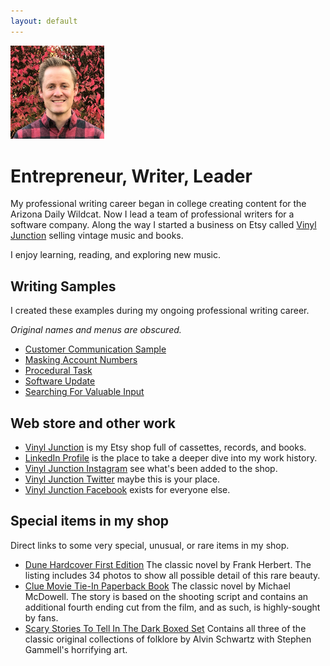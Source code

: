 ```yaml
---
layout: default
---
```

<img class="wt-circle wt-icon" src="/images/PughHeadshot.JPG" alt="Adam outside" width="150">

# Entrepreneur, Writer, Leader
My professional writing career began in college creating content for the Arizona Daily Wildcat. Now I lead a team of professional writers for a software company. Along the way I started a business on Etsy called [Vinyl Junction](https://vinyljunction.com) selling vintage music and books.

I enjoy learning, reading, and exploring new music.

## Writing Samples

I created these examples during my ongoing professional writing career. 

*Original names and menus are obscured.*

* [Customer Communication Sample](docs/01_customer_communication_sample.md)
* [Masking Account Numbers](docs/02_masking_account_numbers.md)
* [Procedural Task](docs/03_procedural_task.md)
* [Software Update](docs/04_software_update.md)
* [Searching For Valuable Input](docs/searching_for_valuable_input.md)

## Web store and other work

* [Vinyl Junction](https://vinyljunction.com) is my Etsy shop full of cassettes, records, and books.
* [LinkedIn Profile](https://www.linkedin.com/in/adampugh/) is the place to take a deeper dive into my work history.
* [Vinyl Junction Instagram](https://https://instagram.com/vinyljunction/) see what's been added to the shop.
* [Vinyl Junction Twitter](https://twitter.com/VinylJunction) maybe this is your place.
* [Vinyl Junction Facebook](https://facebook.com/VinylJunction) exists for everyone else.

## Special items in my shop

Direct links to some very special, unusual, or rare items in my shop. 
* [Dune Hardcover First Edition](https://www.etsy.com/listing/835722209/dune-by-frank-herbert-first-edition?ref=shop_home_feat_4&frs=1) The classic novel by Frank Herbert. The listing includes 34 photos to show all possible detail of this rare beauty.
* [Clue Movie Tie-In Paperback Book](https://www.etsy.com/listing/942845483/clue-by-michael-mcdowell-paperback-book?show_sold_out_detail=1) The classic novel by Michael McDowell. The story is based on the shooting script and contains an additional fourth ending cut from the film, and as such, is highly-sought by fans.
* [Scary Stories To Tell In The Dark Boxed Set](https://etsy.me/3lxL7nR) Contains all three of the classic original collections of folklore by Alvin Schwartz with Stephen Gammell's horrifying art.

